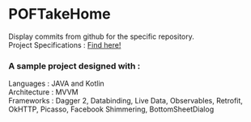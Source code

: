 # POFTakeHome
Display commits from github for the specific repository.<br/>
Project Specifications : [Find here!](https://docs.google.com/document/d/1MFRZszcN7uYrLN223w__WT4iDj-L75Dor_25ZqEZmvI/edit?usp=sharing
)
### A sample project designed with : </br>
Languages : JAVA and Kotlin </br>
Architecture : MVVM </br>
Frameworks : Dagger 2, Databinding, Live Data, Observables, Retrofit, OkHTTP, Picasso, Facebook Shimmering, BottomSheetDialog

